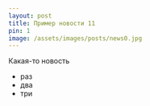 ```yaml
---
layout: post
title: Пример новости 11
pin: 1
image: /assets/images/posts/news0.jpg
---
```


Какая-то новость

* раз
* два
* три